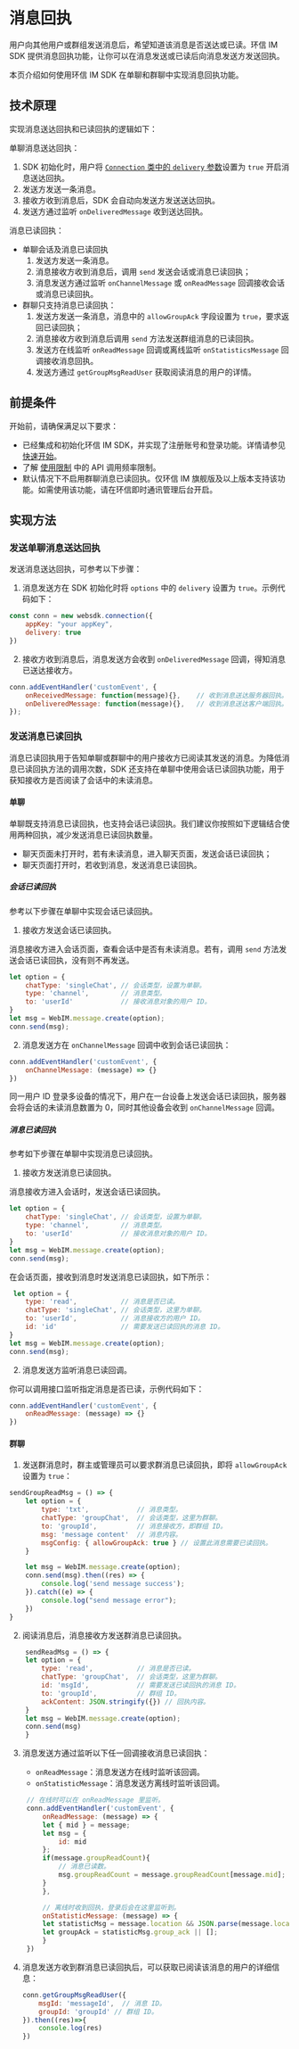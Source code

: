 # 消息回执

<Toc />

用户向其他用户或群组发送消息后，希望知道该消息是否送达或已读。环信 IM SDK 提供消息回执功能，让你可以在消息发送或已读后向消息发送方发送回执。

本页介绍如何使用环信 IM SDK 在单聊和群聊中实现消息回执功能。

## 技术原理

实现消息送达回执和已读回执的逻辑如下：

单聊消息送达回执：

  1. SDK 初始化时，用户将 [`Connection` 类中的 `delivery` 参数](http://webim-h5.easemob.com/jsdoc/out/classes/Connection.Connection-1.html)设置为 `true` 开启消息送达回执。
  2. 发送方发送一条消息。
  2. 接收方收到消息后，SDK 会自动向发送方发送送达回执。
  3. 发送方通过监听 `onDeliveredMessage` 收到送达回执。

消息已读回执：

- 单聊会话及消息已读回执
    1. 发送方发送一条消息。
    2. 消息接收方收到消息后，调用 `send` 发送会话或消息已读回执；
    3. 消息发送方通过监听 `onChannelMessage` 或 `onReadMessage` 回调接收会话或消息已读回执。
- 群聊只支持消息已读回执：
    1. 发送方发送一条消息，消息中的 `allowGroupAck` 字段设置为 `true`，要求返回已读回执；
    2. 消息接收方收到消息后调用 `send` 方法发送群组消息的已读回执。
    3. 发送方在线监听  `onReadMessage` 回调或离线监听 `onStatisticsMessage` 回调接收消息回执。
    4. 发送方通过 `getGroupMsgReadUser` 获取阅读消息的用户的详情。

## 前提条件

开始前，请确保满足以下要求：

- 已经集成和初始化环信 IM SDK，并实现了注册账号和登录功能。详情请参见 [快速开始](quickstart.html)。
- 了解 [使用限制](/product/limitation.html) 中的 API 调用频率限制。
- 默认情况下不启用群聊消息已读回执。仅环信 IM 旗舰版及以上版本支持该功能。如需使用该功能，请在环信即时通讯管理后台开启。

## 实现方法

### 发送单聊消息送达回执

发送消息送达回执，可参考以下步骤：

1. 消息发送方在 SDK 初始化时将 `options` 中的 `delivery` 设置为 `true`。示例代码如下：

```javascript
const conn = new websdk.connection({
    appKey: "your appKey",
    delivery: true
})
```

2. 接收方收到消息后，消息发送方会收到 `onDeliveredMessage` 回调，得知消息已送达接收方。

```javascript
conn.addEventHandler('customEvent', {
    onReceivedMessage: function(message){},    // 收到消息送达服务器回执。
    onDeliveredMessage: function(message){},   // 收到消息送达客户端回执。
});
```

### 发送消息已读回执

消息已读回执用于告知单聊或群聊中的用户接收方已阅读其发送的消息。为降低消息已读回执方法的调用次数，SDK 还支持在单聊中使用会话已读回执功能，用于获知接收方是否阅读了会话中的未读消息。

#### 单聊

单聊既支持消息已读回执，也支持会话已读回执。我们建议你按照如下逻辑结合使用两种回执，减少发送消息已读回执数量。

- 聊天页面未打开时，若有未读消息，进入聊天页面，发送会话已读回执；
- 聊天页面打开时，若收到消息，发送消息已读回执。

##### 会话已读回执

参考以下步骤在单聊中实现会话已读回执。

1. 接收方发送会话已读回执。

消息接收方进入会话页面，查看会话中是否有未读消息。若有，调用 `send` 方法发送会话已读回执，没有则不再发送。

```javascript
let option = {
    chatType: 'singleChat', // 会话类型，设置为单聊。
    type: 'channel',        // 消息类型。
    to: 'userId'            // 接收消息对象的用户 ID。
}
let msg = WebIM.message.create(option);
conn.send(msg);
```

2. 消息发送方在 `onChannelMessage` 回调中收到会话已读回执：

```javascript
conn.addEventHandler('customEvent', {
    onChannelMessage: (message) => {}
})
```

同一用户 ID 登录多设备的情况下，用户在一台设备上发送会话已读回执，服务器会将会话的未读消息数置为 0，同时其他设备会收到 `onChannelMessage` 回调。

##### 消息已读回执

参考如下步骤在单聊中实现消息已读回执。

1. 接收方发送消息已读回执。

消息接收方进入会话时，发送会话已读回执。

```javascript
let option = {
    chatType: 'singleChat', // 会话类型，设置为单聊。
    type: 'channel',        // 消息类型。
    to: 'userId'            // 接收消息对象的用户 ID。
}
let msg = WebIM.message.create(option);
conn.send(msg);
```

在会话页面，接收到消息时发送消息已读回执，如下所示：

```javascript
 let option = {
    type: 'read',           // 消息是否已读。
    chatType: 'singleChat', // 会话类型，这里为单聊。
    to: 'userId',           // 消息接收方的用户 ID。
    id: 'id'                // 需要发送已读回执的消息 ID。
}
let msg = WebIM.message.create(option);
conn.send(msg);
```

2. 消息发送方监听消息已读回调。

你可以调用接口监听指定消息是否已读，示例代码如下：

```javascript
conn.addEventHandler('customEvent', {
    onReadMessage: (message) => {}
})
```

#### 群聊

1. 发送群消息时，群主或管理员可以要求群消息已读回执，即将 `allowGroupAck` 设置为 `true`：

```javascript
sendGroupReadMsg = () => {
    let option = {
        type: 'txt',            // 消息类型。
        chatType: 'groupChat',  // 会话类型，这里为群聊。
        to: 'groupId',          // 消息接收方，即群组 ID。
        msg: 'message content'  // 消息内容。
        msgConfig: { allowGroupAck: true } // 设置此消息需要已读回执。
    }

    let msg = WebIM.message.create(option);
    conn.send(msg).then((res) => {
        console.log('send message success');
    }).catch((e) => {
        console.log("send message error");
    })
}
```

2. 阅读消息后，消息接收方发送群消息已读回执。

```javascript
    sendReadMsg = () => {
    let option = {
        type: 'read',           // 消息是否已读。
        chatType: 'groupChat',  // 会话类型，这里为群聊。
        id: 'msgId',            // 需要发送已读回执的消息 ID。
        to: 'groupId',          // 群组 ID。
        ackContent: JSON.stringify({}) // 回执内容。
    }  
    let msg = WebIM.message.create(option); 
    conn.send(msg)
    }
```

3. 消息发送方通过监听以下任一回调接收消息已读回执：
   - `onReadMessage`：消息发送方在线时监听该回调。
   - `onStatisticMessage`：消息发送方离线时监听该回调。
   ```javascript
    // 在线时可以在 onReadMessage 里监听。
    conn.addEventHandler('customEvent', {
        onReadMessage: (message) => {
        let { mid } = message;
        let msg = {
            id: mid
        };
        if(message.groupReadCount){
            // 消息已读数。
            msg.groupReadCount = message.groupReadCount[message.mid];
        }
        },

        // 离线时收到回执，登录后会在这里监听到。
        onStatisticMessage: (message) => {
        let statisticMsg = message.location && JSON.parse(message.location);
        let groupAck = statisticMsg.group_ack || [];
        }
    })
   ```
   
4. 消息发送方收到群消息已读回执后，可以获取已阅读该消息的用户的详细信息：

    ```javascript
    conn.getGroupMsgReadUser({
        msgId: 'messageId',  // 消息 ID。
        groupId: 'groupId' // 群组 ID。
    }).then((res)=>{
        console.log(res)
    })
    ```